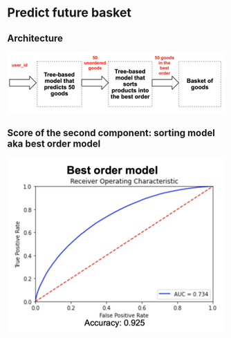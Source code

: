 # Predict future basket

## Architecture

![Schematic representation of the model](img/scheme.png)

## Score of the second component: sorting model aka best order model

![Score of the best order model](img/score.png)